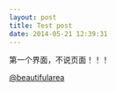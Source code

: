 ```yaml
---
layout: post
title: Test post
date: 2014-05-21 12:39:31
---
```


第一个界面，不说页面！！！

<a href="http://github.com/beautifularea" class="muted">@beautifularea</a>